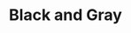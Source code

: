 ---
layout: piece
collection_: beading
title: Black and Gray
id: black-and-gray
media: Metal and mixed beads, bead, metal chain, fabric, thread
description: Center bead encased in peyote stitch beading, framed in metal chain, on quilted fabric, matted in glassed maple frame 2" in depth.
dimensions: 11" x 11½" framed
price: $215
create_date: 2012
---